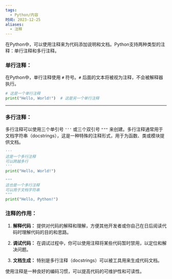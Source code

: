 ```yaml
---
tags:
  - Python/内容
时间: 2023-12-25
aliases:
  - 注释
---
```

在Python中，可以使用注释来为代码添加说明和文档。Python支持两种类型的注释：单行注释和多行注释。

### 单行注释：

在Python中，单行注释使用 `#` 符号。`#` 后面的文本将被视为注释，不会被解释器执行。

```python
# 这是一个单行注释
print("Hello, World!")  # 这是另一个单行注释
```

---
### 多行注释：

多行注释可以使用三个单引号 `'''` 或三个双引号 `"""` 来创建。多行注释通常用于文档字符串（docstrings），这是一种特殊的注释形式，用于为函数、类或模块提供文档。

```python
'''
这是一个多行注释
可以跨越多行
'''
print("Hello, World!")

"""
这也是一个多行注释
可以用于文档字符串
"""
print("Hello, Python!")
```

### 注释的作用：

1. **解释代码：** 提供对代码的解释和理解，方便其他开发者或你自己在日后阅读代码时理解代码的目的和思路。
  
2. **调试代码：** 在调试过程中，你可以使用注释将某些代码暂时禁用，以定位和解决问题。

3. **文档生成：** 特别是多行注释（docstrings）可以被工具用来生成代码文档。

使用注释是一种良好的编码习惯，可以提高代码的可维护性和可读性。